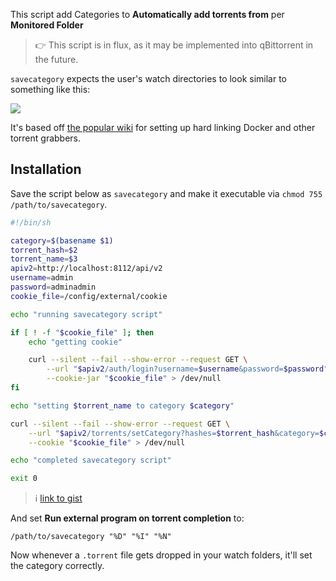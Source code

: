 This script add Categories to **Automatically add torrents from** per **Monitored Folder**

> :point_right: This script is in flux, as it may be implemented into qBittorrent in the future.

`savecategory` expects the user's watch directories to look similar to something like this:

![](https://i.imgur.com/HBvxmUt.png)

It's based off [the popular wiki](https://old.reddit.com/r/usenet/wiki/docker) for setting up hard linking Docker and other torrent grabbers.

## Installation

Save the script below as `savecategory` and make it executable via `chmod 755 /path/to/savecategory`.

```bash
#!/bin/sh

category=$(basename $1)
torrent_hash=$2
torrent_name=$3
apiv2=http://localhost:8112/api/v2
username=admin
password=adminadmin
cookie_file=/config/external/cookie

echo "running savecategory script"

if [ ! -f "$cookie_file" ]; then
    echo "getting cookie"

    curl --silent --fail --show-error --request GET \
        --url "$apiv2/auth/login?username=$username&password=$password" \
        --cookie-jar "$cookie_file" > /dev/null
fi

echo "setting $torrent_name to category $category"

curl --silent --fail --show-error --request GET \
    --url "$apiv2/torrents/setCategory?hashes=$torrent_hash&category=$category" \
    --cookie "$cookie_file" > /dev/null

echo "completed savecategory script"

exit 0

```

> :information_source: [link to gist](https://gist.github.com/jef/e29126da5953c331310c1b6c58502be0)

And set **Run external program on torrent completion** to:

`/path/to/savecategory "%D" "%I" "%N"`

Now whenever a `.torrent` file gets dropped in your watch folders, it'll set the category correctly.